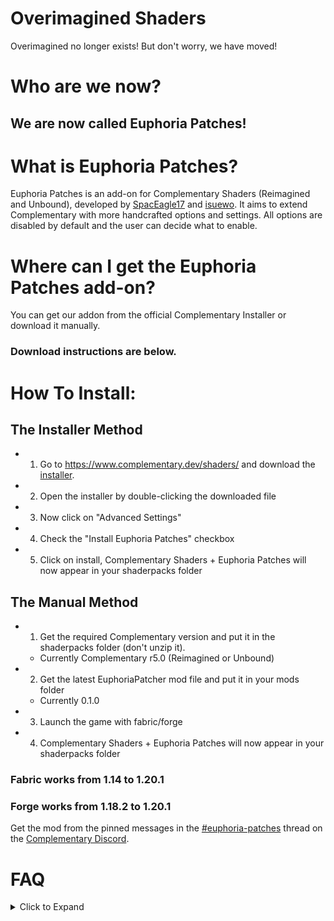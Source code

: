 # Overimagined Shaders
Overimagined no longer exists! But don't worry, we have moved!

# Who are we now?
## We are now called Euphoria Patches!

# What is Euphoria Patches?
Euphoria Patches is an add-on for Complementary Shaders (Reimagined and Unbound), developed by [SpacEagle17](https://github.com/SpacEagle17) and [isuewo](https://github.com/isuewo). It aims to extend Complementary with more handcrafted options and settings. All options are disabled by default and the user can decide what to enable.

# Where can I get the Euphoria Patches add-on?
You can get our addon from the official Complementary Installer or download it manually. <br>
### Download instructions are below.

# How To Install:
## The Installer Method
* 1) Go to <https://www.complementary.dev/shaders/> and download the [installer](https://github.com/ComplementaryDevelopment/Complementary-Installer/releases/download/latest/Complementary-Installer-1.1.1.jar).
* 2) Open the installer by double-clicking the downloaded file
* 3) Now click on "Advanced Settings"
* 4) Check the "Install Euphoria Patches" checkbox
* 5) Click on install, Complementary Shaders + Euphoria Patches will now appear in your shaderpacks folder

## The Manual Method
* 1) Get the required Complementary version and put it in the shaderpacks folder (don't unzip it).
  * Currently Complementary r5.0 (Reimagined or Unbound)
* 2) Get the latest EuphoriaPatcher mod file and put it in your mods folder
  * Currently 0.1.0
* 3) Launch the game with fabric/forge
* 4) Complementary Shaders + Euphoria Patches will now appear in your shaderpacks folder

### Fabric works from 1.14 to 1.20.1
### Forge works from 1.18.2 to 1.20.1

Get the mod from the pinned messages in the [#euphoria-patches](https://discord.com/channels/744189556768636941/1005837848982847548) thread on the [Complementary Discord](https://discord.gg/ck5htDSQPv).

# FAQ
<details><summary>Click to Expand</summary>
<p>

## How can I get the Euphoria Patcher mod?
Currently, you can only get this mod on the Complementary Discord. In the future, the mod will be made available on Modrinth. Further download instructions can be found in the pinned messages of the thread.
## Why does Euphoria Patches need a mod?
[Complementary's license](https://github.com/ComplementaryDevelopment/ComplementaryReimagined/blob/main/License.txt) does not allow us to publish our work as we do not have a "noticeably different from the Original Pack in multiple common gameplay scenarios that must include daytime overworld visuals, regardless of the setting or variable changes in the Modified Pack and/or the Original Pack". We simply add onto Complementary so we obviously don't fall into the green zone. We have had many conversations about this topic with Emin and came to a mutual agreement to distribute it through a patcher where none of Emin's code gets distributed (and by that not breaking the license) and the user has to have Complementary Shaders installed in order to get our add-on. All parties profit from this method.
## When does Euphoria Patches update?
We actually update the add-on with every dev release Emin releases on [Patreon](https://www.patreon.com/emingt), meaning that when he releases the public version, the add-on should come shortly after!

# If any more questions arise, just ask in our above-linked thread!

</p>
</details>
